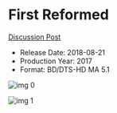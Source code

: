 # First Reformed

[Discussion Post](https://www.avsforum.com/threads/bass-eq-for-filtered-movies.2995212/post-57005070)

* Release Date: 2018-08-21
* Production Year: 2017
* Format: BD/DTS-HD MA 5.1

![img 0](https://i.imgur.com/Qvmr0CB.jpg)

![img 1](https://i.imgur.com/t7FCr80.png)


